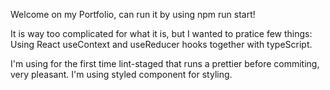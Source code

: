 Welcome on my Portfolio, can run it by using npm run start!

It is way too complicated for what it is, but I wanted to pratice few things:
Using React useContext and useReducer hooks together with typeScript.

I'm using for the first time lint-staged that runs a prettier before commiting, very pleasant.
I'm using styled component for styling.
